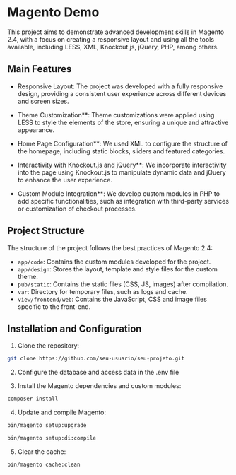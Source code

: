 # Magento Demo

This project aims to demonstrate advanced development skills in Magento 2.4, with a focus on creating a responsive layout and using all the tools available, including LESS, XML, Knockout.js, jQuery, PHP, among others.

## Main Features

- Responsive Layout: The project was developed with a fully responsive design, providing a consistent user experience across different devices and screen sizes.

- Theme Customization**: Theme customizations were applied using LESS to style the elements of the store, ensuring a unique and attractive appearance.

- Home Page Configuration**: We used XML to configure the structure of the homepage, including static blocks, sliders and featured categories.

- Interactivity with Knockout.js and jQuery**: We incorporate interactivity into the page using Knockout.js to manipulate dynamic data and jQuery to enhance the user experience.

- Custom Module Integration**: We develop custom modules in PHP to add specific functionalities, such as integration with third-party services or customization of checkout processes.

## Project Structure

The structure of the project follows the best practices of Magento 2.4:

- `app/code`: Contains the custom modules developed for the project.
- `app/design`: Stores the layout, template and style files for the custom theme.
- `pub/static`: Contains the static files (CSS, JS, images) after compilation.
- `var`: Directory for temporary files, such as logs and cache.
- `view/frontend/web`: Contains the JavaScript, CSS and image files specific to the front-end.

## Installation and Configuration

1. Clone the repository:

```bash
git clone https://github.com/seu-usuario/seu-projeto.git
```

2. Configure the database and access data in the .env file

3. Install the Magento dependencies and custom modules:

```bash
composer install
```

4. Update and compile Magento:
   
 ```bash
bin/magento setup:upgrade
```  

 ```bash
bin/magento setup:di:compile
```  
5. Clear the cache:
   
 ```bash
bin/magento cache:clean
```

